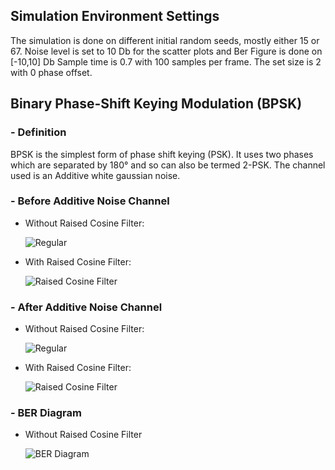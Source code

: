 ## Simulation Environment Settings
The simulation is done on different initial random seeds, mostly either 15 or 67. Noise level is set to 10 Db for the scatter plots and Ber Figure is done on [-10,10] Db
Sample time is 0.7 with 100 samples per frame. The set size is 2 with 0 phase offset.

## **Binary Phase-Shift Keying Modulation (BPSK)**
### - Definition 
BPSK is the simplest form of phase shift keying (PSK). It uses two phases which are separated by 180° and so can also be termed 2-PSK. The channel used is an Additive white gaussian noise.


### - Before Additive Noise Channel
* Without Raised Cosine Filter:

    ![Regular](/BeforeChannel.png) 
* With Raised Cosine Filter:

    ![Raised Cosine Filter](/BeforeChannelRaisedCosine.png) 
### - After Additive Noise Channel
* Without Raised Cosine Filter: 

    ![Regular](/AfterChannel.png) 
* With Raised Cosine Filter:

    ![Raised Cosine Filter](/AfterChannelRaisedCosine.png) 
### - BER Diagram
* Without Raised Cosine Filter

    ![BER Diagram](/BerFigure.png)
